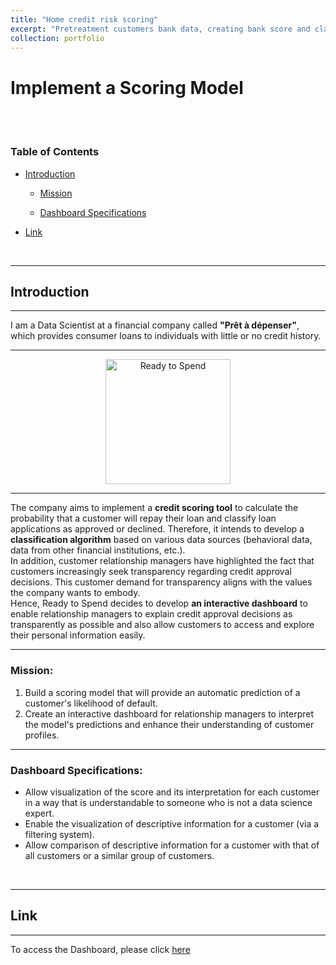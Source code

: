 ```yaml
---
title: "Home credit risk scoring"
excerpt: "Pretreatment customers bank data, creating bank score and classification model, developing a Streamlit Dashboard to present the customer loan approval and deployed on streamlit cloud platform. <br> <br> <br/><img src='/images/home_credit_logo.jpeg'>"
collection: portfolio
---
```

# Implement a Scoring Model
<br>
<br>

### Table of Contents

- <a href="#C1">Introduction</a>

    - <a href="#C1.1">Mission</a>

    - <a href="#C1.2">Dashboard Specifications</a>

- <a href="#C2">Link</a>

<br>

***
## <a name="C1">Introduction</a>
***

I am a Data Scientist at a financial company called **"Prêt à dépenser"**, which provides consumer loans to individuals with little or no credit history.

***
<p align="center">    
    <img src="pictures/pret_logo.png" width="200"  alt="Ready to Spend"/>    
</p>

***

The company aims to implement a **credit scoring tool** to calculate the probability that a customer will repay their loan and classify loan applications as approved or declined. Therefore, it intends to develop a **classification algorithm** based on various data sources (behavioral data, data from other financial institutions, etc.).<br>
In addition, customer relationship managers have highlighted the fact that customers increasingly seek transparency regarding credit approval decisions. This customer demand for transparency aligns with the values the company wants to embody.<br>
Hence, Ready to Spend decides to develop **an interactive dashboard** to enable relationship managers to explain credit approval decisions as transparently as possible and also allow customers to access and explore their personal information easily.

***

### <a name="C1.1">Mission:</a> 

1. Build a scoring model that will provide an automatic prediction of a customer's likelihood of default.
2. Create an interactive dashboard for relationship managers to interpret the model's predictions and enhance their understanding of customer profiles.

***

### <a name="C1.2">Dashboard Specifications:</a> 

* Allow visualization of the score and its interpretation for each customer in a way that is understandable to someone who is not a data science expert.
* Enable the visualization of descriptive information for a customer (via a filtering system).
* Allow comparison of descriptive information for a customer with that of all customers or a similar group of customers.

<br>

***
## <a name="C2">Link</a>
***

To access the Dashboard, please click [here](https://huabbouchi-p7-home-credit-risk-dashboard-main-9dpela.streamlitapp.com/)
